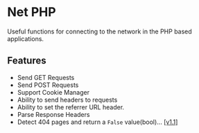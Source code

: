 # Net PHP

Useful functions for connecting to the network in the PHP based applications.

## Features

- Send GET Requests
- Send POST Requests
- Support Cookie Manager
- Ability to send headers to requests
- Ability to set the referrer URL header.
- Parse Response Headers
- Detect 404 pages and return a `False` value(bool)... [[v1.1]](https://github.com/BaseMax/NetPHP/releases/tag/1.1)
